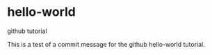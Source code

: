 # hello-world
github tutorial

This is a test of a commit message for the github hello-world tutorial.
